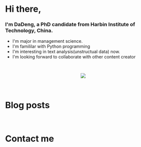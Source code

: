 # Hi there, 

### I'm DaDeng, a PhD candidate from Harbin Institute of Technology, China.  

- I'm major in management science.
- I'm famililar with Python programming
- I'm interesting in text analysis(unstructual data) now.
- I'm looking forward to collaborate with other content creator

<br>

<div align="center">
  <p>
<a href="https://github.com/hidadeng">
  <img src="https://github-readme-stats.vercel.app/api?username=hidadeng&show_icons=true&theme=default&hide=contribs,issues" />
  </a>
  </p>
</div>

<br>

# Blog posts
<!-- BLOG-POST-LIST:START -->
<!-- BLOG-POST-LIST:END -->

<br>

# Contact me




